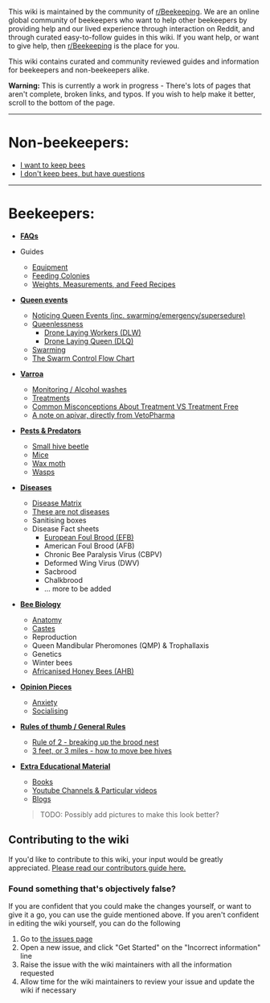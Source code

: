 This wiki is maintained by the community of [r/Beekeeping](https://reddit.com/r/Beekeeping). We are an online global community of beekeepers who want to help other beekeepers by providing help and our lived experience through interaction on Reddit, and through curated easy-to-follow guides in this wiki. If you want help, or want to give help, then [r/Beekeeping](https://reddit.com/r/Beekeeping) is the place for you. 

This wiki contains curated and community reviewed guides and information for beekeepers and non-beekeepers alike. 

**Warning:** This is currently a work in progress - There's lots of pages that aren't complete, broken links, and typos. If you wish to help make it better, scroll to the bottom of the page.

---

# Non-beekeepers:

* [I want to keep bees](faqs/non_beekeeper/i_want_bees)
* [I don't keep bees, but have questions](faqs/non_beekeeper/not_a_beekeeper)

---

# Beekeepers:

* [**FAQs**](faqs/beekeeper)
* Guides
    * [Equipment](guides/equipment)
    * [Feeding Colonies](guides/feeding)
    * [Weights, Measurements, and Feed Recipes](guides/weights_and_measurents)
* [**Queen events**](queen_events/)
    * [Noticing Queen Events (inc. swarming/emergency/supersedure)](queen_events/spotting)
    * [Queenlessness](queen_events/determining_queenlessness)
        * [Drone Laying Workers (DLW)](queen_events/drone_laying_workers)
        * [Drone Laying Queen (DLQ)](queen_events/drone_laying_queen)
    * [Swarming](queen_events/)
    * [The Swarm Control Flow Chart](queen_events/swarming/manipulations/flow)
* **[Varroa](varroa/)**
    * [Monitoring / Alcohol washes](varroa/monitoring)
    * [Treatments](varroa/treatments)
    * [Common Misconceptions About Treatment VS Treatment Free](varroa/common_misconceptions) 
    * [A note on apivar, directly from VetoPharma](varroa/apivar_misuse)
*  **[Pests & Predators](pests/)**
    * [Small hive beetle](pests/SHB)
    * [Mice](pests/mice)
    * [Wax moth](pests/wax_moth)
    * [Wasps](pests/wasps)
* [**Diseases**](diseases/)
    * [Disease Matrix](diseases/chart)
    * [These are not diseases](diseases/this_is_not_disease)
    * Sanitising boxes
    * Disease Fact sheets
        * [European Foul Brood (EFB)](diseases/efb)
        * American Foul Brood (AFB)
        * Chronic Bee Paralysis Virus (CBPV)
        * Deformed Wing Virus (DWV)
        * Sacbrood
        * Chalkbrood
        * ... more to be added
* **[Bee Biology](biology/)**
    * [Anatomy](biology/anatomy.md)
    * [Castes](biology/castes)
    * Reproduction
    * Queen Mandibular Pheromones (QMP) & Trophallaxis 
    * Genetics
    * Winter bees
    * [Africanised Honey Bees (AHB)](biology/Africanized_honeybees)
* [**Opinion Pieces**](opinion_pieces)
    * [Anxiety](opinion_pieces/anxiety)
    * [Socialising](opinion_pieces/socialising)
* [**Rules of thumb / General Rules**](rules_of_thumb/)
    * [Rule of 2 - breaking up the brood nest](rules_of_thumb/rule_of_two)
    * [3 feet, or 3 miles - how to move bee hives](rules_of_thumb/three_feet_three_miles)
* [**Extra Educational Material**](educational_material)
    * [Books](educational_material/books)
    * [Youtube Channels & Particular videos](educational_material/youtube)
    * [Blogs](educational_material/blogs)

  > TODO: Possibly add pictures to make this look better?

## Contributing to the wiki

If you'd like to contribute to this wiki, your input would be greatly appreciated. [Please read our contributors guide here.](wiki_guides)

### Found something that's objectively false?

If you are confident that you could make the changes yourself, or want to give it a go, you can use the guide mentioned above. If you aren't confident in editing the wiki yourself, you can do the following

1. Go to [the issues page](https://github.com/rBeekeepingissues)
2. Open a new issue, and click "Get Started" on the "Incorrect information" line
3. Raise the issue with the wiki maintainers with all the information requested
4. Allow time for the wiki maintainers to review your issue and update the wiki if necessary
